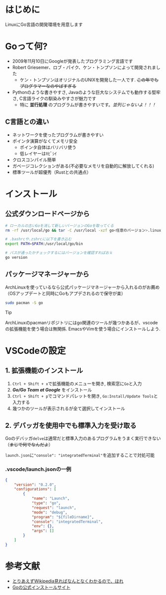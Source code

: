 # はじめに

LinuxにGo言語の開発環境を用意します

# Goって何?

- 2009年11月10日にGoogleが発表したプログラミング言語です
- Robert Griesemer、ロブ・パイク、ケン・トンプソンによって開発されました
    - ケン・トンプソンはオリジナルのUNIXを開発した一人です. ~~この年でもプログラマーなのやばすぎる~~
- Pythonのような書きやすさ, Javaのような巨大なシステムでも動作する堅牢さ, C言語ライクの馴染みやすさが魅力です
    - 特に __並行処理__ のプログラムが書きやすいです。*並列じゃないよ！！！*

## C言語との違い
- ネットワークを使ったプログラムが書きやすい
- ポインタ演算がなくてメモリ安全
    - ポインタ自体はバリバリ使う
    - 低レイヤーはｷﾋﾞｼｲ
- クロスコンパイル簡単
- ガベージコレクションがある(不必要なメモリを自動的に解放してくれる)
- 標準ツールが超優秀（Rustとの共通点）

# インストール
## 公式ダウンロードページから
```sh
# ローカルの古いGoを消して新しいバージョンのGoを取ってくる
rm -rf /usr/local/go && tar -C /usr/local -xzf go<任意のバージョン>.linux-amd64.tar.gz

# .bashrcや.zshrcに以下を書き込む
export PATH=$PATH:/usr/local/go/bin

# パスが通ったかチェックするにはバージョンを確認すればおｋ
go version
```

## パッケージマネージャーから
ArchLinuxを使っているなら公式パッケージマネージャーから入れるのがお薦め（OSアップデートと同時にGoもアプデされるので保守が楽）
```sh
sudo pacman -S go
```

> [!TIP]
> ArchLinuxのpacmanリポジトリにはgo関連のツールが幾つかあるが、vscodeの拡張機能を使う場合は無関係. EmacsやVimを使う場合にインストールしよう.

# VSCodeの設定

## 1. 拡張機能のインストール

1. `Ctrl + Shift + x`で拡張機能のメニューを開き, 検索窓に`Go`と入力
2. __*Go/Go Team at Google*__ をインストール
3. `Ctrl + Shift + p`でコマンドパレットを開き, `Go:Install/Update Tools`と入力する
4. 幾つかのツールが表示されるが全て選択してインストール

## 2. デバッガを使用中でも標準入力を受け取る
Goのデバッガ`delve`は通常だと標準入力のあるプログラムをうまく実行できない（~~まじで何でなんだよ~~）

`launch.json`に`"console": "integratedTerminal"`を追加することで対処可能

### .vscode/launch.jsonの一例
```json
{
    "version": "0.2.0",
    "configurations": [
        {
            "name": "Launch",
            "type": "go",
            "request": "launch",
            "mode": "debug",
            "program": "${fileDirname}",
            "console": "integratedTerminal",
            "env": {},
            "args": []
        }
    ]
}
```


# 参考文献

- [とりあえずWikipedia見ればなんとなくわかるので、ほれ](https://ja.wikipedia.org/wiki/Go_(%E3%83%97%E3%83%AD%E3%82%B0%E3%83%A9%E3%83%9F%E3%83%B3%E3%82%B0%E8%A8%80%E8%AA%9E))
- [Goの公式インストールサイト](https://go.dev/doc/install)